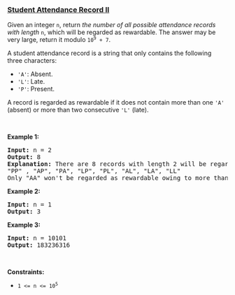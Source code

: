 ### [Student Attendance Record II](https://leetcode.com/problems/student-attendance-record-ii)

<p>Given an integer <code>n</code>, return <em>the number of all possible attendance records with length</em> <code>n</code>, which will be regarded as rewardable. The answer may be very large, return it modulo <code>10<sup>9</sup> + 7</code>.</p>

<p>A student attendance record is a string that only contains the following three characters:</p>

<ul>
	<li><code>&#39;A&#39;</code>: Absent.</li>
	<li><code>&#39;L&#39;</code>: Late.</li>
	<li><code>&#39;P&#39;</code>: Present.</li>
</ul>

<p>A record is regarded as rewardable if it does not contain more than one <code>&#39;A&#39;</code> (absent) or more than two consecutive <code>&#39;L&#39;</code> (late).</p>

<p>&nbsp;</p>
<p><strong>Example 1:</strong></p>

<pre>
<strong>Input:</strong> n = 2
<strong>Output:</strong> 8
<strong>Explanation:</strong> There are 8 records with length 2 will be regarded as rewardable:
&quot;PP&quot; , &quot;AP&quot;, &quot;PA&quot;, &quot;LP&quot;, &quot;PL&quot;, &quot;AL&quot;, &quot;LA&quot;, &quot;LL&quot;
Only &quot;AA&quot; won&#39;t be regarded as rewardable owing to more than one absent time.
</pre>

<p><strong>Example 2:</strong></p>

<pre>
<strong>Input:</strong> n = 1
<strong>Output:</strong> 3
</pre>

<p><strong>Example 3:</strong></p>

<pre>
<strong>Input:</strong> n = 10101
<strong>Output:</strong> 183236316
</pre>

<p>&nbsp;</p>
<p><strong>Constraints:</strong></p>

<ul>
	<li><code>1 &lt;= n &lt;= 10<sup>5</sup></code></li>
</ul>
